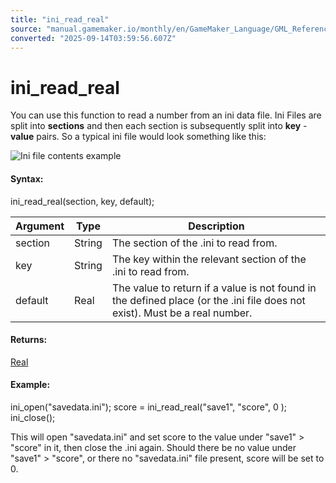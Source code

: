 ```yaml
---
title: "ini_read_real"
source: "manual.gamemaker.io/monthly/en/GameMaker_Language/GML_Reference/File_Handling/Ini_Files/ini_read_real.htm"
converted: "2025-09-14T03:59:56.607Z"
---
```


# ini\_read\_real

You can use this function to read a number from an ini data file. Ini Files are split into **sections** and then each section is subsequently split into **key** - **value** pairs. So a typical ini file would look something like this:

![Ini file contents example](../../../../assets/Images/Scripting_Reference/GML/Reference/Files/IniExample.png)

#### Syntax:

ini\_read\_real(section, key, default);

| Argument | Type | Description |
| --- | --- | --- |
| section | String | The section of the .ini to read from. |
| key | String | The key within the relevant section of the .ini to read from. |
| default | Real | The value to return if a value is not found in the defined place (or the .ini file does not exist). Must be a real number. |

#### Returns:

[Real](../../../GML_Overview/Data_Types.md)

#### Example:

ini\_open("savedata.ini");
score = ini\_read\_real("save1", "score", 0 );
ini\_close();

This will open "savedata.ini" and set score to the value under "save1" > "score" in it, then close the .ini again. Should there be no value under "save1" > "score", or there no "savedata.ini" file present, score will be set to 0.